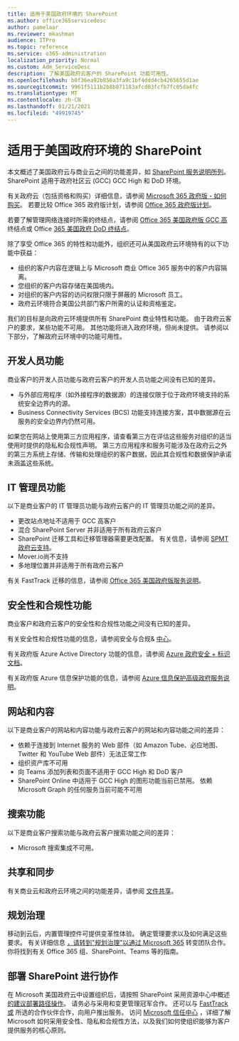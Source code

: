 ```yaml
---
title: 适用于美国政府环境的 SharePoint
ms.author: office365servicedesc
author: pamelaar
ms.reviewer: mkashman
audience: ITPro
ms.topic: reference
ms.service: o365-administration
localization_priority: Normal
ms.custom: Adm_ServiceDesc
description: 了解美国政府云客户的 SharePoint 功能可用性。
ms.openlocfilehash: b0f36ea92b856a3fa9c1bf4ddd4cb4265655d1ae
ms.sourcegitcommit: 9961f5111b2b8b871183afcd03fcfb7fc05da4fc
ms.translationtype: MT
ms.contentlocale: zh-CN
ms.lasthandoff: 01/21/2021
ms.locfileid: "49919745"
---
```

# <a name="sharepoint-for-us-government-environments"></a>适用于美国政府环境的 SharePoint

本文概述了美国政府云与商业云之间的功能差异，如 [SharePoint 服务说明所列](/office365/servicedescriptions/sharepoint-online-service-description/sharepoint-online-service-description)。 SharePoint 适用于政府社区云 (GCC) GCC High 和 DoD 环境。 

有关政府云（包括资格和购买）详细信息，请参阅 [Microsoft 365 政府版 - 如何购买](/office365/servicedescriptions/office-365-platform-service-description/office-365-us-government/microsoft-365-government-how-to-buy)。 若要比较 Office 365 政府版计划，请参阅 [Office 365 政府版计划](https://www.microsoft.com/microsoft-365/government/compare-office-365-government-plans?rtc=1#EligibilityRequirements)。

若要了解管理网络连接时所需的终结点，请参阅 [Office 365 美国政府版 GCC 高](/office365/enterprise/office-365-u-s-government-gcc-high-endpoints#sharepoint-online-and-onedrive-for-business) 终结点或 Office [365 美国政府 DoD 终结点](/office365/enterprise/office-365-u-s-government-dod-endpoints#sharepoint-online-and-onedrive-for-business)。

除了享受 Office 365 的特性和功能外，组织还可从美国政府云环境特有的以下功能中获益：

-   组织的客户内容在逻辑上与 Microsoft 商业 Office 365 服务中的客户内容隔离。
-   您组织的客户内容存储在美国境内。
-   对组织的客户内容的访问权限只限于屏蔽的 Microsoft 员工。
-   政府云环境符合美国公共部门客户所需的认证和资格鉴定。

我们的目标是向政府云环境提供所有 SharePoint 商业特性和功能。 由于政府云客户的要求，某些功能不可用。 其他功能将进入政府环境，但尚未提供。 请参阅以下部分，了解政府云环境中的功能可用性。

## <a name="developer-features"></a>开发人员功能

商业客户的开发人员功能与政府云客户的开发人员功能之间没有已知的差异。

- 与外部应用程序（如外接程序的数据源）的连接仅限于位于政府环境支持的系统安全边界内的源。
- Business Connectivity Services (BCS) 功能支持连接方案，其中数据源在云服务的安全边界内仍然可用。

如果您在网站上使用第三方应用程序，请查看第三方在评估这些服务对组织的适当使用时提供的隐私和合规性声明。 第三方应用程序和服务可能涉及在政府云之外的第三方系统上存储、传输和处理组织的客户数据，因此其合规性和数据保护承诺未涵盖这些系统。 

## <a name="it-admin-features"></a>IT 管理员功能

以下是商业客户的 IT 管理员功能与政府云客户的 IT 管理员功能之间的差异。

- 更改站点地址不适用于 GCC 高客户
- 混合 SharePoint Server 并非适用于所有政府云客户
- SharePoint 迁移工具和迁移管理器需要更改配置。 有关信息，请参阅 [SPMT 政府云支持](/sharepointmigration/spmt-install-issues#government-cloud-support)。
- Mover.io尚不支持
- 多地理位置并非适用于所有政府云客户

有关 FastTrack 迁移的信息，请参阅 [Office 365 美国政府版服务说明](/office365/servicedescriptions/office-365-platform-service-description/office-365-us-government/office-365-us-government#data-migrations-performed-by-fasttrack)。

## <a name="security-and-compliance-features"></a>安全性和合规性功能

商业客户和政府云客户的安全性和合规性功能之间没有已知的差异。

有关安全性和合规性功能的信息，请参阅安全与合规& [中心](https://docs.microsoft.com/office365/servicedescriptions/office-365-platform-service-description/office-365-securitycompliance-center)。

有关政府版 Azure Active Directory 功能的信息，请参阅 [Azure 政府安全 + 标识文档](/azure/azure-government/documentation-government-services-securityandidentity#azure-active-directory)。 

有关政府版 Azure 信息保护功能的信息，请参阅 [Azure 信息保护高级政府服务说明](/enterprise-mobility-security/solutions/ems-aip-premium-govt-service-description)。 

## <a name="sites-and-content"></a>网站和内容

以下是商业客户的网站和内容功能与政府云客户的网站和内容功能之间的差异：

- 依赖于连接到 Internet 服务的 Web 部件（如 Amazon Tube、必应地图、Twitter 和 YouTube Web 部件）无法正常工作
- 组织资产库不可用
- 向 Teams 添加列表和页面不适用于 GCC High 和 DoD 客户
- SharePoint Online 中适用于 GCC High 的图形功能当前已禁用。 依赖 Microsoft Graph 的任何服务当前可能不可用

## <a name="search-features"></a>搜索功能

以下是商业客户搜索功能与政府云客户搜索功能之间的差异：

- Microsoft 搜索集成不可用。

## <a name="sharing-and-sync"></a>共享和同步

有关商业云和政府云环境之间的功能差异，请参阅 [文件共享](/office365/servicedescriptions/office-365-platform-service-description/office-365-us-government/gcc-high-and-dod#file-sharing)。

## <a name="plan-for-governance"></a>规划治理

移动到云后，内置管理控件可提供变革性体验。 确定管理要求以及如何满足这些要求。 有关详细信息 [，请转到"规划治理"以通过 Microsoft 365](https://resources.techcommunity.microsoft.com/teamwork-governance/) 转变团队合作。 你将找到有关 Office 365 组、SharePoint、Teams 等的指南。

## <a name="deploy-sharepoint-for-collaboration"></a>部署 SharePoint 进行协作

在 Microsoft 美国政府云中设置组织后，请按照 SharePoint 采用资源中心中概述 [的建议部署路径操作](https://resources.techcommunity.microsoft.com/resources/SharePoint-adoption/)。 请务必与采用和变更管理冠军合作。
还可以与 [FastTrack 或](https://www.microsoft.com/fasttrack) 所选的合作伙伴合作，向用户推出服务。
访问 [Microsoft 信任中心](https://www.microsoft.com/trust-center) ，详细了解 Microsoft 如何采用安全性、隐私和合规性方法，以及我们如何使组织能够为客户提供服务的核心原则。
